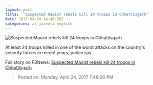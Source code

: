 ```yaml
---
layout: post
title:  "Suspected Maoist rebels kill 24 troops in Chhattisgarh"
date: 2017-04-24 14:48:30Z
categories: al-jazeera-english
---
```


![Suspected Maoist rebels kill 24 troops in Chhattisgarh](http://www.aljazeera.com/mritems/Images/2017/3/11/c989c08bed5d4b5ab645e2ec119507ed_18.jpg)

At least 24 troops killed in one of the worst attacks on the country's security forces in recent years, police say.


Full story on F3News: [Suspected Maoist rebels kill 24 troops in Chhattisgarh](http://www.f3nws.com/n/frbBAE)

> Posted on: Monday, April 24, 2017 7:48:30 PM
